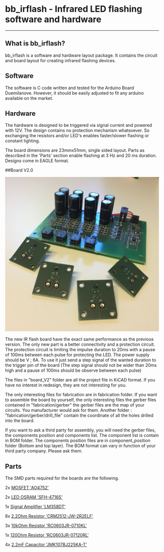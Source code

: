 ﻿# bb_irflash - Infrared LED flashing software and hardware

----
## What is bb_irflash?

bb_irflash is a software and hardware layout package. It contains the circuit and board layout for creating infrared flashing devices.

## Software

The software is C code written and tested for the Arduino Board Duemilanove. However, it should be easily adjusted to fit any arduino available on the market.

## Hardware

The hardware is designed to be triggered via signal current and powered with 12V. The design contains no protection mechanism whatsoever. So exchanging the resistors and/or LED's enables faster/slower flashing or constant lighting. 

The board dimensions are 23mmx51mm, single sided layout. Parts as described in the 'Parts' section enable flashing at 3 Hz and 20 ms duration. Designs come in EAGLE format.

##Board V2.0

![Alt text](board_V2/pix.JPG?raw=true "BoardV2")

The new IR flash board have the exact same performance as the previous version. The only new part is a better connectivity and a protection circuit.
The protection circuit is limiting the impulse duration to 20ms with a pause of 100ms between each pulse for protecting the LED. The power supply should be 
V ; 6A. To use it just send a step signal of the wanted duration to the trigger pin of the board (The step signal should not be wider than 20ms high and a pause of 100ms should be observe between each pulse)

The files in "board_V2" folder are all the project file in KiCAD format. If you have no interest in redesign, they are not interesting for you. 

The only interesting files for fabrication are in fabrication folder. 
If you want to assemble the board by yourself, the only interesting files the gerber files contained in "fabrication/gerber" the gerber files are the map of your circuits.
You manufacturer would ask for them. Another folder : "fabrication/gerber/drill_file" contain the coordinate of all the holes drilled into the board.

If you want to ask a third party for assembly, you will need the gerber files, the components position and components list. The component list is contain in BOM folder. 
The components position files are in component_position folder (Bottom and top layer). The BOM format can vary in function of your third party company. Please ask them.

## Parts
The SMD parts required for the boards are the following.

2x [MOSFET 'AO4752'](http://www.digikey.com/product-detail/en/alpha-omega-semiconductor-inc/AO4752/785-1597-1-ND/3712546)

2x [LED OSRAM 'SFH-4716S'](http://www.digikey.com/product-detail/en/osram-opto-semiconductors-inc/SFH-4716S/475-3045-1-ND/4360722)

1x [Signal Amplifier 'LM358DT'](http://www.digikey.com/product-detail/en/stmicroelectronics/LM358DT/497-1591-1-ND/592083) 

8x [2.2Ohm Resistor 'CRM2512-JW-2R2ELF'](http://www.digikey.com/product-detail/en/bourns-inc/CRM2512-JW-2R2ELF/CRM2512-JW-2R2ELFCT-ND/3592989) 

3x [10kOhm Resistor 'RC0603JR-0710KL'](http://www.digikey.com/product-detail/en/yageo/RC0603JR-0710KL/311-10KGRCT-ND/729647) 

1x [120Ohm Resistor 'RC0603JR-07120RL'](http://www.digikey.com/product-detail/en/yageo/RC0603JR-07120RL/311-120GRCT-ND/729653) 

4x [2.2mF Capacitor 'JMK107BJ225KA-T'](http://www.digikey.com/product-detail/en/taiyo-yuden/JMK107BJ225KA-T/587-1254-1-ND/931031) 

